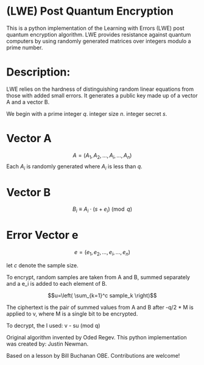 # (LWE) Post Quantum Encryption
This is a python implementation of the Learning with Errors (LWE) post quantum encryption algorithm. 
LWE provides resistance against quantum computers by using randomly generated matrices over integers modulo a prime number.

# Description:

LWE relies on the hardness of distinguishing random linear equations from those with added small errors. 
It generates a public key made up of a vector A and a vector B.

We begin with a prime integer $q$.
integer size $n$.
integer secret $s$.

# Vector A
$$A = (A_1, A_2, \ldots, A_i, \ldots, A_n)$$
Each $A_i$ is randomly generated where $A_i$ is less than $q$.
# Vector B
$$B_i \equiv A_i \cdot (s + e_i) \pmod{q}$$

# Error Vector e
$$e = (e_1, e_2,  \ldots, e_i, \ldots, e_n)$$

let $c$ denote the sample size.

To encrypt, random samples are taken from A and B, summed separately and a e_i is added to each element of B. 

$$u=\left( \sum_{k=1}^c sample_k \right)$$

The ciphertext is the pair of summed values from A and B after -q/2 * M is applied to v, where M is a single bit to be encrypted.

To decrypt, the I used: v - su (mod q)

Original algorithm invented by Oded Regev.
This python implementation was created by:
Justin Newman.

Based on a lesson by Bill Buchanan OBE.
Contributions are welcome!


